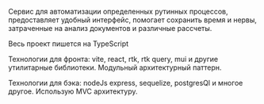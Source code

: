 Сервис для автоматизации определенных рутинных процессов, предоставляет удобный интерфейс, помогает сохранить время и нервы, затраченные на анализ документов и различные рассчеты.

Весь проект пишется на TypeScript 

Технологии для фронта: vite, react, rtk, rtk query, mui и другие утилитарные библиотеки. Модульный архитектурный паттерн.

Технологии для бэка: nodeJs express, sequelize, postgresQl и многое другое. Использую MVC архитектуру.
